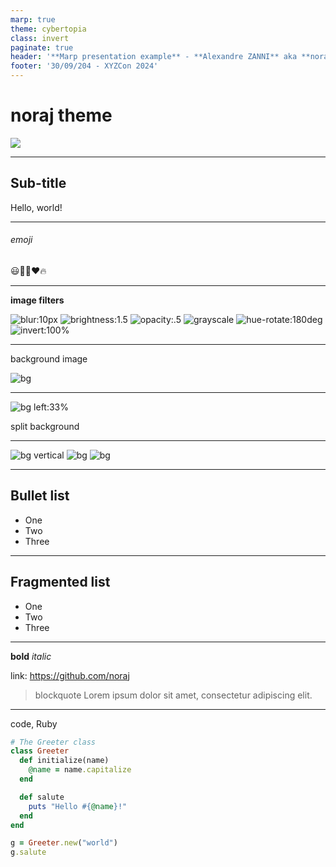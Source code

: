 ```yaml
---
marp: true
theme: cybertopia
class: invert
paginate: true
header: '**Marp presentation example** - **Alexandre ZANNI** aka **noraj**'
footer: '30/09/204 - XYZCon 2024'
---
```


# noraj theme

![](assets/noraj.svg)

---

## Sub-title

Hello, world!

---

###### emoji

😃💎💎❤️🔥

---

**image filters**

![blur:10px](assets/noraj.svg) ![brightness:1.5](assets/noraj.svg) ![opacity:.5](assets/noraj.svg)
![grayscale](assets/noraj.svg) ![hue-rotate:180deg](assets/noraj.svg) ![invert:100%](assets/noraj.svg)

---

background image

![bg](https://i.imgur.com/jBB1vtZ.jpeg)

---

![bg left:33%](https://picsum.photos/1080?image=28)

split background

---

<!-- _header: '' -->
<!-- _footer: '' -->

![bg vertical](https://fakeimg.pl/1920x360/02c797/fff/?text=vertical)
![bg](https://fakeimg.pl/1920x360/019f78/fff/?text=split)
![bg](https://fakeimg.pl/1920x360/01775a/fff/?text=background)

---

## Bullet list

- One
- Two
- Three

---

## Fragmented list

* One
* Two
* Three

---

**bold** _italic_

link: https://github.com/noraj

> blockquote Lorem ipsum dolor sit amet, consectetur adipiscing elit.

---

code, Ruby

```ruby
# The Greeter class
class Greeter
  def initialize(name)
    @name = name.capitalize
  end

  def salute
    puts "Hello #{@name}!"
  end
end

g = Greeter.new("world")
g.salute
```
